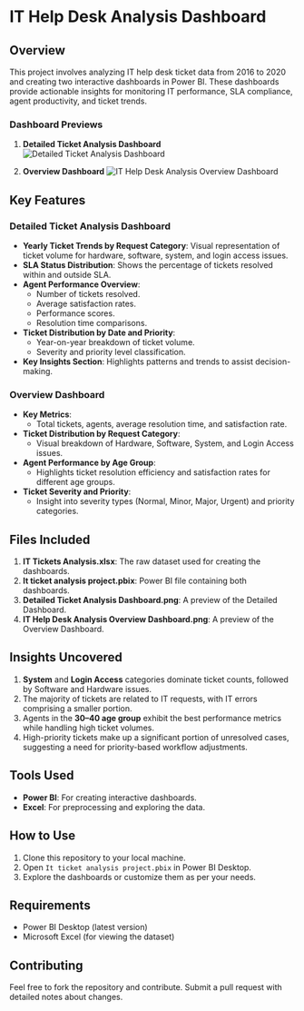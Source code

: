 # IT Help Desk Analysis Dashboard

## Overview
This project involves analyzing IT help desk ticket data from 2016 to 2020 and creating two interactive dashboards in Power BI. These dashboards provide actionable insights for monitoring IT performance, SLA compliance, agent productivity, and ticket trends.

### Dashboard Previews
1. **Detailed Ticket Analysis Dashboard**
   ![Detailed Ticket Analysis Dashboard](Detailed%20Ticket%20Analysis%20Dashboard.png)

2. **Overview Dashboard**
   ![IT Help Desk Analysis Overview Dashboard](IT%20Help%20Desk%20Analysis%20Overview%20Dashboard%20.png)

## Key Features
### Detailed Ticket Analysis Dashboard
- **Yearly Ticket Trends by Request Category**: Visual representation of ticket volume for hardware, software, system, and login access issues.
- **SLA Status Distribution**: Shows the percentage of tickets resolved within and outside SLA.
- **Agent Performance Overview**:
  - Number of tickets resolved.
  - Average satisfaction rates.
  - Performance scores.
  - Resolution time comparisons.
- **Ticket Distribution by Date and Priority**:
  - Year-on-year breakdown of ticket volume.
  - Severity and priority level classification.
- **Key Insights Section**: Highlights patterns and trends to assist decision-making.

### Overview Dashboard
- **Key Metrics**:
  - Total tickets, agents, average resolution time, and satisfaction rate.
- **Ticket Distribution by Request Category**:
  - Visual breakdown of Hardware, Software, System, and Login Access issues.
- **Agent Performance by Age Group**:
  - Highlights ticket resolution efficiency and satisfaction rates for different age groups.
- **Ticket Severity and Priority**:
  - Insight into severity types (Normal, Minor, Major, Urgent) and priority categories.

## Files Included
1. **IT Tickets Analysis.xlsx**: The raw dataset used for creating the dashboards.
2. **It ticket analysis project.pbix**: Power BI file containing both dashboards.
3. **Detailed Ticket Analysis Dashboard.png**: A preview of the Detailed Dashboard.
4. **IT Help Desk Analysis Overview Dashboard.png**: A preview of the Overview Dashboard.

## Insights Uncovered
1. **System** and **Login Access** categories dominate ticket counts, followed by Software and Hardware issues.
2. The majority of tickets are related to IT requests, with IT errors comprising a smaller portion.
3. Agents in the **30–40 age group** exhibit the best performance metrics while handling high ticket volumes.
4. High-priority tickets make up a significant portion of unresolved cases, suggesting a need for priority-based workflow adjustments.

## Tools Used
- **Power BI**: For creating interactive dashboards.
- **Excel**: For preprocessing and exploring the data.

## How to Use
1. Clone this repository to your local machine.
2. Open `It ticket analysis project.pbix` in Power BI Desktop.
3. Explore the dashboards or customize them as per your needs.

## Requirements
- Power BI Desktop (latest version)
- Microsoft Excel (for viewing the dataset)

## Contributing
Feel free to fork the repository and contribute. Submit a pull request with detailed notes about changes.
